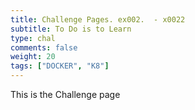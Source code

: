 ```yaml
---
title: Challenge Pages. ex002.  - x0022
subtitle: To Do is to Learn
type: chal
comments: false
weight: 20
tags: ["DOCKER", "K8"]
---
```

This is the Challenge page
